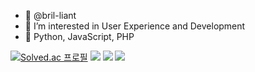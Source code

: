 - 👋 @bril-liant
- 👀 I’m interested in User Experience and Development
- 🌱 Python, JavaScript, PHP

[![Solved.ac
프로필](http://mazassumnida.wtf/api/mini/generate_badge?boj=brilliant_p)](https://solved.ac/brilliant_p)
<img src="https://img.shields.io/badge/JavaScript-F7DF1E?style=flat-square&logo=JavaScript&logoColor=white" />
<img src="https://img.shields.io/badge/HTML5-E34F26?style=flat-square&logo=HTML5&logoColor=white"/></a>
<img src="https://img.shields.io/badge/CSS3-1572B6?style=flat-square&logo=CSS3&logoColor=white"/>


<!---
bril-liant/bril-liant is a ✨ special ✨ repository because its `README.md` (this file) appears on your GitHub profile.
You can click the Preview link to take a look at your changes.
--->
